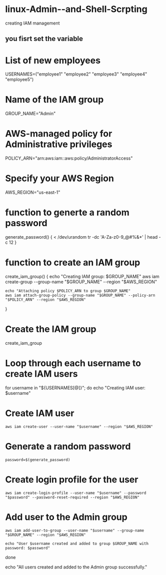 # linux-Admin--and-Shell-Scrpting
creating IAM management

## you fisrt set the variable 
# List of new employees 
USERNAMES=("employee1" "employee2" "employee3" "employee4" "employee5") 
# Name of the IAM group
GROUP_NAME="Admin"
# AWS-managed policy for Administrative privileges 
POLICY_ARN="arn:aws:iam::aws:policy/AdministratorAccess"
# Specify your AWS Region 
AWS_REGION="us-east-1" 

# function to generte a random password 
generate_password() {
    < /dev/urandom tr -dc 'A-Za-z0-9_@#%&*' | head -c 12
}

# function to create an IAM group 
create_iam_group() {
    echo "Creating IAM group: $GROUP_NAME"
    aws iam create-group --group-name "$GROUP_NAME" --region "$AWS_REGION"
    
    echo "Attaching policy $POLICY_ARN to group $GROUP_NAME"
    aws iam attach-group-policy --group-name "$GROUP_NAME" --policy-arn "$POLICY_ARN" --region "$AWS_REGION"
}

# Create the IAM group
create_iam_group

# Loop through each username to create IAM users
for username in "${USERNAMES[@]}"; do
    echo "Creating IAM user: $username"

# Create IAM user
    aws iam create-user --user-name "$username" --region "$AWS_REGION"
    
# Generate a random password
    password=$(generate_password)
    
# Create login profile for the user
    aws iam create-login-profile --user-name "$username" --password "$password" --password-reset-required --region "$AWS_REGION"
    
# Add user to the Admin group
    aws iam add-user-to-group --user-name "$username" --group-name "$GROUP_NAME" --region "$AWS_REGION"
    
    echo "User $username created and added to group $GROUP_NAME with password: $password"
done

echo "All users created and added to the Admin group successfully."
